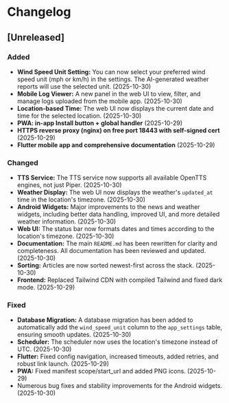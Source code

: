 # Changelog

## [Unreleased]

### Added

- **Wind Speed Unit Setting:** You can now select your preferred wind speed unit (mph or km/h) in the settings. The AI-generated weather reports will use the selected unit. (2025-10-30)
- **Mobile Log Viewer:** A new panel in the web UI to view, filter, and manage logs uploaded from the mobile app. (2025-10-30)
- **Location-based Time:** The web UI now displays the current date and time for the selected location. (2025-10-30)
- **PWA: in-app Install button + global handler** (2025-10-29)
- **HTTPS reverse proxy (nginx) on free port 18443 with self-signed cert** (2025-10-29)
- **Flutter mobile app and comprehensive documentation** (2025-10-29)

### Changed

- **TTS Service:** The TTS service now supports all available OpenTTS engines, not just Piper. (2025-10-30)
- **Weather Display:** The web UI now displays the weather's `updated_at` time in the location's timezone. (2025-10-30)
- **Android Widgets:** Major improvements to the news and weather widgets, including better data handling, improved UI, and more detailed weather information. (2025-10-30)
- **Web UI:** The status bar now formats dates and times according to the location's timezone. (2025-10-30)
- **Documentation:** The main `README.md` has been rewritten for clarity and completeness. All documentation has been reviewed and updated. (2025-10-30)
- **Sorting:** Articles are now sorted newest-first across the stack. (2025-10-30)
- **Frontend:** Replaced Tailwind CDN with compiled Tailwind and fixed dark mode. (2025-10-29)

### Fixed

- **Database Migration:** A database migration has been added to automatically add the `wind_speed_unit` column to the `app_settings` table, ensuring smooth updates. (2025-10-30)
- **Scheduler:** The scheduler now uses the location's timezone instead of UTC. (2025-10-30)
- **Flutter:** Fixed config navigation, increased timeouts, added retries, and robust link launch. (2025-10-29)
- **PWA:** Fixed manifest scope/start_url and added PNG icons. (2025-10-29)
- Numerous bug fixes and stability improvements for the Android widgets. (2025-10-30)